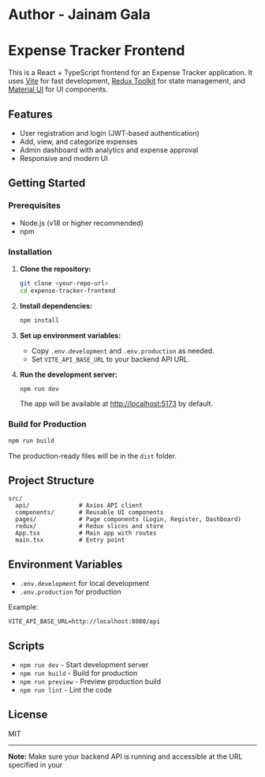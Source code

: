 # Author - Jainam Gala

# Expense Tracker Frontend

This is a React + TypeScript frontend for an Expense Tracker application. It uses [Vite](https://vitejs.dev/) for fast development, [Redux Toolkit](https://redux-toolkit.js.org/) for state management, and [Material UI](https://mui.com/) for UI components.

## Features

- User registration and login (JWT-based authentication)
- Add, view, and categorize expenses
- Admin dashboard with analytics and expense approval
- Responsive and modern UI

## Getting Started

### Prerequisites

- Node.js (v18 or higher recommended)
- npm

### Installation

1. **Clone the repository:**
   ```sh
   git clone <your-repo-url>
   cd expense-tracker-frontend
   ```

2. **Install dependencies:**
   ```sh
   npm install
   ```

3. **Set up environment variables:**

   - Copy `.env.development` and `.env.production` as needed.
   - Set `VITE_API_BASE_URL` to your backend API URL.

4. **Run the development server:**
   ```sh
   npm run dev
   ```

   The app will be available at [http://localhost:5173](http://localhost:5173) by default.

### Build for Production

```sh
npm run build
```

The production-ready files will be in the `dist` folder.

## Project Structure

```
src/
  api/              # Axios API client
  components/       # Reusable UI components
  pages/            # Page components (Login, Register, Dashboard)
  redux/            # Redux slices and store
  App.tsx           # Main app with routes
  main.tsx          # Entry point
```

## Environment Variables

- `.env.development` for local development
- `.env.production` for production

Example:
```
VITE_API_BASE_URL=http://localhost:8080/api
```

## Scripts

- `npm run dev` - Start development server
- `npm run build` - Build for production
- `npm run preview` - Preview production build
- `npm run lint` - Lint the code

## License

MIT

---

**Note:** Make sure your backend API is running and accessible at the URL specified in your
